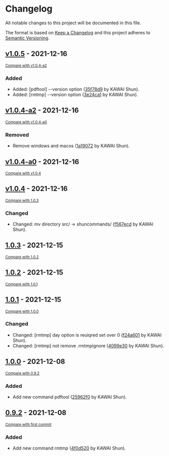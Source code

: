 # Changelog
All notable changes to this project will be documented in this file.

The format is based on [Keep a Changelog](http://keepachangelog.com/en/1.0.0/)
and this project adheres to [Semantic Versioning](http://semver.org/spec/v2.0.0.html).

## [v1.0.5](https://github.com/mypaceshun/shuncommands/releases/tag/v1.0.5) - 2021-12-16

<small>[Compare with v1.0.4-a2](https://github.com/mypaceshun/shuncommands/compare/v1.0.4-a2...v1.0.5)</small>

### Added
- Added: [pdftool] --version option ([35f78d9](https://github.com/mypaceshun/shuncommands/commit/35f78d92339331d22ae0a0ca3a294ece55290267) by KAWAI Shun).
- Added: [rmtmp] --version option ([3e24ca1](https://github.com/mypaceshun/shuncommands/commit/3e24ca141c94c232503299658f299f13e00b8c5e) by KAWAI Shun).


## [v1.0.4-a2](https://github.com/mypaceshun/shuncommands/releases/tag/v1.0.4-a2) - 2021-12-16

<small>[Compare with v1.0.4-a0](https://github.com/mypaceshun/shuncommands/compare/v1.0.4-a0...v1.0.4-a2)</small>

### Removed
- Remove windows and macos ([1a19072](https://github.com/mypaceshun/shuncommands/commit/1a19072396f7c36ea55b77d18c3c68bad926fea3) by KAWAI Shun).


## [v1.0.4-a0](https://github.com/mypaceshun/shuncommands/releases/tag/v1.0.4-a0) - 2021-12-16

<small>[Compare with v1.0.4](https://github.com/mypaceshun/shuncommands/compare/v1.0.4...v1.0.4-a0)</small>


## [v1.0.4](https://github.com/mypaceshun/shuncommands/releases/tag/v1.0.4) - 2021-12-16

<small>[Compare with 1.0.3](https://github.com/mypaceshun/shuncommands/compare/1.0.3...v1.0.4)</small>

### Changed
- Changed: mv directory src/ -> shuncommands/ ([f567ecd](https://github.com/mypaceshun/shuncommands/commit/f567ecdfc9a3dc2e8869c40b2e069d99b2a24d3d) by KAWAI Shun).


## [1.0.3](https://github.com/mypaceshun/shuncommands/releases/tag/1.0.3) - 2021-12-15

<small>[Compare with 1.0.2](https://github.com/mypaceshun/shuncommands/compare/1.0.2...1.0.3)</small>


## [1.0.2](https://github.com/mypaceshun/shuncommands/releases/tag/1.0.2) - 2021-12-15

<small>[Compare with 1.0.1](https://github.com/mypaceshun/shuncommands/compare/1.0.1...1.0.2)</small>


## [1.0.1](https://github.com/mypaceshun/shuncommands/releases/tag/1.0.1) - 2021-12-15

<small>[Compare with 1.0.0](https://github.com/mypaceshun/shuncommands/compare/1.0.0...1.0.1)</small>

### Changed
- Changed: [rmtmp] day option is reuiqred set over 0 ([f24a601](https://github.com/mypaceshun/shuncommands/commit/f24a60135279a3f29c7ba62a35844bfd55e37c29) by KAWAI Shun).
- Changed: [rmtmp] not remove .rmtmpignore ([4099e30](https://github.com/mypaceshun/shuncommands/commit/4099e303bdbdf21c98c466b186e4fddf9e70c815) by KAWAI Shun).


## [1.0.0](https://github.com/mypaceshun/shuncommands/releases/tag/1.0.0) - 2021-12-08

<small>[Compare with 0.9.2](https://github.com/mypaceshun/shuncommands/compare/0.9.2...1.0.0)</small>

### Added
- Add new command pdftool ([25962f0](https://github.com/mypaceshun/shuncommands/commit/25962f00510c89de4759879312478121ccb50582) by KAWAI Shun).


## [0.9.2](https://github.com/mypaceshun/shuncommands/releases/tag/0.9.2) - 2021-12-08

<small>[Compare with first commit](https://github.com/mypaceshun/shuncommands/compare/f527f4ecc9382eff95095f764a05ab58ec2b2a92...0.9.2)</small>

### Added
- Add new command rmtmp ([4f0d520](https://github.com/mypaceshun/shuncommands/commit/4f0d520364f5bde39763b0836320e8df17ca9638) by KAWAI Shun).


